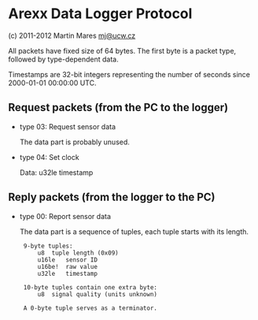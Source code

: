 Arexx Data Logger Protocol
==========================

(c) 2011-2012 Martin Mares <mj@ucw.cz>

All packets have fixed size of 64 bytes. The first byte is a packet
type, followed by type-dependent data.

Timestamps are 32-bit integers representing the number of seconds
since 2000-01-01 00:00:00 UTC.

Request packets  (from the PC to the logger)
--------------------------------------------

 * type 03:		Request sensor data

	The data part is probably unused.

 * type 04:		Set clock

	Data:	u32le	timestamp


Reply packets  (from the logger to the PC)
------------------------------------------

 * type 00:		Report sensor data

	The data part is a sequence of tuples, each tuple
	starts with its length.

		9-byte tuples:
			u8	tuple length (0x09)
			u16le	sensor ID
			u16be!	raw value
			u32le	timestamp

		10-byte tuples contain one extra byte:
			u8	signal quality (units unknown)

		A 0-byte tuple serves as a terminator.
